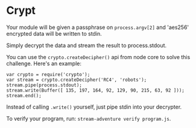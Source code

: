 # Crypt

Your module will be given a passphrase on `process.argv[2]` and 'aes256'
encrypted data will be written to stdin.

Simply decrypt the data and stream the result to process.stdout.

You can use the `crypto.createDecipher()` api from node core to solve this
challenge. Here's an example:

    var crypto = require('crypto');
    var stream = crypto.createDecipher('RC4', 'robots');
    stream.pipe(process.stdout);
    stream.write(Buffer([ 135, 197, 164, 92, 129, 90, 215, 63, 92 ]));
    stream.end();

Instead of calling `.write()` yourself, just pipe stdin into your decrypter.

To verify your program, run: `stream-adventure verify program.js`.
